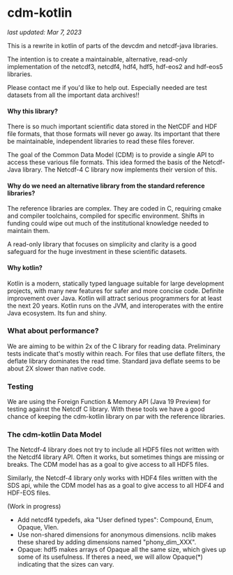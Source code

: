 # cdm-kotlin
_last updated: Mar 7, 2023_

This is a rewrite in kotlin of parts of the devcdm and netcdf-java libraries. 

The intention is to create a maintainable, alternative, read-only implementation of the netcdf3, netcdf4, 
hdf4, hdf5, hdf-eos2 and hdf-eos5 libraries. 

Please contact me if you'd like to help out. Especially needed are test datasets from all the important data archives!!

#### Why this library? 

There is so much important scientific data stored in the NetCDF and HDF file formats, that those formats will 
never go away. Its important that there be maintainable, independent libraries to read these files forever. 

The goal of the Common Data Model (CDM) is to provide a single API to access these various file formats. This idea
formed the basis of the Netcdf-Java library. The Netcdf-4 C library now implements their version of this.

#### Why do we need an alternative library from the standard reference libraries?

The reference libraries are complex. They are coded in C, requiring cmake and compiler toolchains, compiled for
specific environment. Shifts in funding could wipe out much of the institutional knowledge needed to maintain them.

A read-only library that focuses on simplicity and clarity is a good safeguard for the huge investment in these 
scientific datasets.

#### Why kotlin?

Kotlin is a modern, statically typed language suitable for large development projects, 
with many new features for safer and more concise code. Definite improvement over Java.
Kotlin will attract serious programmers for at least the next 20 years. 
Kotlin runs on the JVM, and interoperates with the entire Java ecosystem. Its fun and shiny.

### What about performance?

We are aiming to be within 2x of the C library for reading data. Preliminary tests indicate that's mostly within reach. For
files that use deflate filters, the deflate library dominates the read time. Standard java deflate seems to be
about 2X slower than native code.

### Testing

We are using the Foreign Function & Memory API (Java 19 Preview) for testing against the Netcdf C library. 
With these tools we have a good chance of keeping the cdm-kotlin library on par with the reference libraries.

### The cdm-kotlin Data Model

The Netcdf-4 library does not try to include all HDF5 files not written with the Netcdf4 library API.
Often it works, but sometimes things are missing or breaks. The CDM model has as a goal to give access
to all HDF5 files. 

Similarly, the Netcdf-4 library only works with HDF4 files written with the SDS api, while the CDM model has as a 
goal to give access to all HDF4 and HDF-EOS files.

(Work in progress)

* Add netcdf4 typedefs, aka "User defined types": Compound, Enum, Opaque, Vlen.
* Use non-shared dimensions for anonymous dimensions. nclib makes these shared by adding dimensions named "phony_dim_XXX".
* Opaque: hdf5 makes arrays of Opaque all the same size, which gives up some of its usefulness. If theres a need,
  we will allow Opaque(*) indicating that the sizes can vary.